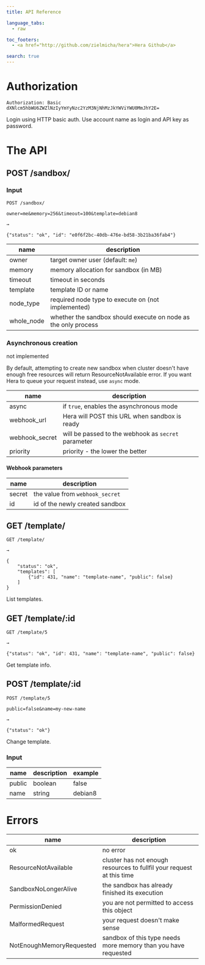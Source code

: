 ```yaml
---
title: API Reference

language_tabs:
  - raw

toc_footers:
  - <a href="http://github.com/zielmicha/hera">Hera Github</a>

search: true
---
```


# Authorization

```raw
Authorization: Basic dXNlcm5hbWU6ZWZlNzIyYmYyNzc2YzM3NjNhMzJkYWViYWU0MmJhY2E=
```

Login using HTTP basic auth. Use account name as login and API key as password.

# The API

## POST /sandbox/

### Input

```raw
POST /sandbox/

owner=me&memory=256&timeout=100&template=debian8

→

{"status": "ok", "id": "e0f6f2bc-40db-476e-bd58-3b21ba36fab4"}
```

| name     | description
| -------- | ------------ |
| owner    | target owner user (default: `me`) |
| memory   | memory allocation for sandbox (in MB) |
| timeout  | timeout in seconds |
| template | template ID or name |
| node_type | required node type to execute on (not implemented) |
| whole_node | whether the sandbox should execute on node as the only process |

### Asynchronous creation

<aside class="warning">
not implemented
</aside>

By default, attempting to create new sandbox when cluster doesn't have enough free resources will return ResourceNotAvailable error.
If you want Hera to queue your request instead, use `async` mode.


| name        | description
| --------    | ------------ |
| async       | if `true`, enables the asynchronous mode |
| webhook_url | Hera will POST this URL when sandbox is ready |
| webhook_secret | will be passed to the webhook as `secret` parameter |
| priority    | priority - the lower the better

#### Webhook parameters


| name       | description
| -----      | ----------
| secret     | the value from `webhook_secret`
| id         | id of the newly created sandbox


## GET /template/

```raw
GET /template/

→

{
    "status": "ok",
    "templates": [
        {"id": 431, "name": "template-name", "public": false}
    ]
}
```

List templates.

## GET /template/:id


```raw
GET /template/5

→

{"status": "ok", "id": 431, "name": "template-name", "public": false}
```

Get template info.


## POST /template/:id

```raw
POST /template/5

public=false&name=my-new-name

→

{"status": "ok"}
```

Change template.

### Input

| name   | description | example
| ------ | ----------- | --------
| public | boolean     | false
| name   | string      | debian8

# Errors

| name   | description
| ------ | -----------
| ok     | no error
| ResourceNotAvailable      | cluster has not enough resources to fullfil your request at this time
| SandboxNoLongerAlive      | the sandbox has already finished its execution
| PermissionDenied          | you are not permitted to access this object
| MalformedRequest          | your request doesn't make sense
| NotEnoughMemoryRequested  | sandbox of this type needs more memory than you have requested
